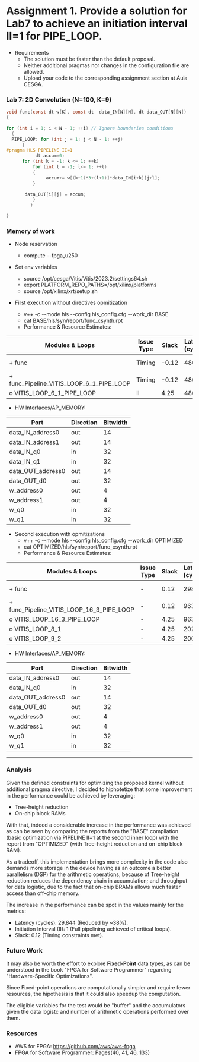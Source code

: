 # Assignment 1. Provide a solution for Lab7 to achieve an initiation interval II=1 for PIPE_LOOP.

- Requirements
  - The solution must be faster than the default proposal. 
  - Neither additional pragmas nor changes in the configuration file are allowed.
  - Upload your code to the corresponding assignment section at Aula CESGA. 



### Lab 7: 2D Convolution (N=100, K=9)

  ```c
void func(const dt w[K], const dt  data_IN[N][N], dt data_OUT[N][N])
{

for (int i = 1; i < N - 1; ++i) // Ignore boundaries conditions
	{
	PIPE_LOOP: for (int j = 1; j < N - 1; ++j)
		{
#pragma HLS PIPELINE II=1
	    	 dt accum=0;
	  	for (int k = -1; k <= 1; ++k)
	  		for (int l = -1; l<= 1; ++l)	  	
	   		{
	    		 accum+= w[(k+1)*3+(l+1)]*data_IN[i+k][j+l];
	   		}

	   	 data_OUT[i][j] = accum;
	        }
	       }

}
```

### Memory of work
- Node reservation
  - compute --fpga_u250

- Set env variables
  - source /opt/cesga/Vitis/Vitis/2023.2/settings64.sh
  - export PLATFORM_REPO_PATHS=/opt/xilinx/platforms
  - source /opt/xilinx/xrt/setup.sh

- First execution without directives opmitization
  - v++ -c --mode hls --config hls_config.cfg --work_dir BASE
  - cat BASE/hls/syn/report/func_csynth.rpt
  - Performance & Resource Estimates: 


| Modules & Loops                              | Issue Type | Slack  | Latency (cycles) | Latency (ns) | Iteration Latency | Interval | Trip Count | Pipelined | BRAM | DSP       | FF          | LUT         | URAM |
|----------------------------------------------|------------|--------|------------------|--------------|-------------------|----------|------------|-----------|------|-----------|-------------|-------------|------|
| + func                                       | Timing     | -0.12  | 48065            | 2.403e+05    | -                 | 48066    | -          | no        | -    | 10 (~0%)  | 2613 (~0%)  | 1937 (~0%)  | -    |
|   + func_Pipeline_VITIS_LOOP_6_1_PIPE_LOOP   | Timing     | -0.12  | 48059            | 2.403e+05    | -                 | 48059    | -          | no        | -    | 10 (~0%)  | 2093 (~0%)  | 1837 (~0%)  | -    |
|     o VITIS_LOOP_6_1_PIPE_LOOP               | II         | 4.25   | 48057            | 2.403e+05    | 43                | 5        | 9604       | yes       | -    | -         | -           | -           | -    |

  - HW Interfaces/AP_MEMORY: 

| Port              | Direction | Bitwidth |
|-------------------|-----------|----------|
| data_IN_address0  | out       | 14       |
| data_IN_address1  | out       | 14       |
| data_IN_q0        | in        | 32       |
| data_IN_q1        | in        | 32       |
| data_OUT_address0 | out       | 14       |
| data_OUT_d0       | out       | 32       |
| w_address0        | out       | 4        |
| w_address1        | out       | 4        |
| w_q0              | in        | 32       |
| w_q1              | in        | 32       |



- Second execution with opmitizations
  - v++ -c --mode hls --config hls_config.cfg --work_dir OPTIMIZED
  - cat OPTIMIZED/hls/syn/report/func_csynth.rpt
  - Performance & Resource Estimates: 



| Modules & Loops                              | Issue Type | Slack | Latency (cycles) | Latency (ns) | Iteration Latency | Interval | Trip Count | Pipelined | BRAM       | DSP       | FF          | LUT         | URAM |
|----------------------------------------------|------------|-------|------------------|--------------|-------------------|----------|------------|-----------|------------|-----------|-------------|-------------|------|
| + func                                       | -          | 0.12  | 29844            | 1.492e+05    | -                 | 29845    | -          | no        | 36 (~0%)   | 44 (~0%)  | 5469 (~0%)  | 5071 (~0%)  | -    |
|   + func_Pipeline_VITIS_LOOP_16_3_PIPE_LOOP  | -          | 0.12  | 9637             | 4.818e+04    | -                 | 9637     | -          | no        | -          | 44 (~0%)  | 4793 (~0%)  | 4392 (~0%)  | -    |
|     o VITIS_LOOP_16_3_PIPE_LOOP              | -          | 4.25  | 9635             | 4.818e+04    | 33                | 1        | 9604       | yes       | -          | -         | -           | -           | -    |
| o VITIS_LOOP_8_1                             | -          | 4.25  | 20200            | 1.010e+05    | 202               | -        | 100        | no        | -          | -         | -           | -           | -    |
|   o VITIS_LOOP_9_2                           | -          | 4.25  | 200              | 1.000e+03    | 2                 | -        | 100        | no        | -          | -         | -           | -           | -    |

  - HW Interfaces/AP_MEMORY: 

| Port              | Direction | Bitwidth |
|-------------------|-----------|----------|
| data_IN_address0  | out       | 14       |
| data_IN_q0        | in        | 32       |
| data_OUT_address0 | out       | 14       |
| data_OUT_d0       | out       | 32       |
| w_address0        | out       | 4        |
| w_address1        | out       | 4        |
| w_q0              | in        | 32       |
| w_q1              | in        | 32       |

----------------------------------------------------
### Analysis 
Given the defined constraints for optimizing the proposed kernel without additional pragma directive, I decided to hiphotetize that some improvement in the performance could be achieved by leveraging:
  - Tree-height reduction
  - On-chip block RAMs

With that, indeed a considerable increase in the performance was achieved as can be seen by comparing the reports from the "BASE" compilation (basic optimization via PIPELINE II=1 at the second inner loop) with the report from "OPTIMIZED" (with Tree-height reduction and on-chip block RAM).


As a tradeoff, this implementation brings more complexity in the code also demands more storage in the device having as an outcome a better parallelism (DSP) for the arithmetic operations, because of Tree-height reduction reduces the dependency chain in accumulation; and throughput for data logistic, due to the fact that on-chip BRAMs allows much faster access than off-chip memory.

The increase in the performance can be spot in the values mainly for the metrics:
  - Latency (cycles): 29,844 (Reduced by ~38%).
  - Initiation Interval (II): 1 (Full pipelining achieved of critical loops).
  - Slack: 0.12 (Timing constraints met).




### Future Work
It may also be worth the effort to explore __Fixed-Point__ data types, as can be understood in the book "FPGA for Software Programmer" regarding "Hardware-Specific Optimizations". 

Since Fixed-point operations are computationally simpler and require fewer resources, the hipothesis is that it could also speedup the computation.

The eligible variables for the test would be "buffer" and the accumulators given the data logistc and number of arithmetic operations performed over them.

### Resources
  - AWS for FPGA: https://github.com/aws/aws-fpga
  - FPGA for Software Programmer: Pages(40, 41, 46, 133)